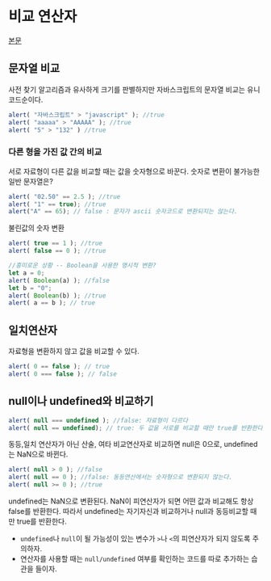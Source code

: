 # 비교 연산자 
[본문](https://ko.javascript.info/comparison)

## 문자열 비교

사전 찾기 알고리즘과 유사하게 크기를 판별하지만 
자바스크립트의 문자열 비교는 유니코드순이다. 
```javascript
alert( "자바스크립트" > "javascript" ); //true
alert( "aaaaa" > "AAAAA" ); //true
alert( "5" > "132" ) //true
```

### 다른 형을 가진 값 간의 비교 

서로 자료형이 다른 값을 비교할 때는 값을 숫자형으로 바꾼다. 
숫자로 변환이 불가능한 일반 문자열은?
```javascript
alert( "02.50" == 2.5 ); //true
alert( "1" == true); //true
alert("A" == 65); // false : 문자가 ascii 숫자코드로 변환되지는 않는다.
```

불린값의 숫자 변환
```javascript
alert( true == 1 ); //true
alert( false == 0 ); //true

//흥미로운 상황 -- Boolean을 사용한 명시적 변환?
let a = 0;
alert( Boolean(a) ); //false
let b = "0";
alert( Boolean(b) ); //true
alert( a == b ); // true
```

## 일치연산자
자료형을 변환하지 않고 값을 비교할 수 있다.
```javascript
alert( 0 == false ); // true
alert( 0 === false ); // false
```

## null이나 undefined와 비교하기

```javascript
alert( null === undefined ); //false: 자료형이 다르다
alert( null == undefined); // true: 두 값을 서로를 비교할 때만 true를 반환한다.
```

동등,일치 연산자가 아닌 산술, 여타 비교연산자로 비교하면 null은 0으로, undefined는 NaN으로 바뀐다.

```javascript
alert( null > 0 ); //false
alert( null == 0 ); //false: 동등연산에서는 숫자형으로 변환되지 않는다.
alert( null >= 0 ); //true
```

undefined는 NaN으로 변환된다. NaN이 피연산자가 되면 어떤 값과 비교해도 항상 false를 반환한다. 따라서 undefined는 자기자신과 비교하거나 null과 동등비교할 때만 true를 반환한다.


- `undefined`나 `null`이 될 가능성이 있는 변수가 `>`나 `<`의 피연산자가 되지 않도록 주의하자. 
- 연산자를 사용할 때는 `null/undefined` 여부를 확인하는 코드를 따로 추가하는 습관을 들이자.



